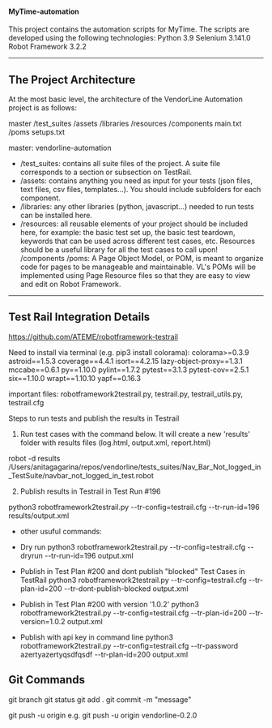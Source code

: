#### MyTime-automation

This project contains the automation scripts for MyTime. The scripts are developed using the following technologies:
Python 3.9
Selenium 3.141.0
Robot Framework 3.2.2

---

## The Project Architecture

At the most basic level, the architecture of the VendorLine Automation project is as follows:

master
	/test_suites
	/assets
	/libraries
	/resources
		/components
		main.txt
		/poms
		setups.txt

master: vendorline-automation
* /test_suites: contains all suite files of the project. A suite file corresponds to a section or subsection on TestRail.
* /assets: contains anything you need as input for your tests (json files, text files, csv files, templates...). You should include subfolders for each component.
* /libraries: any other libraries (python, javascript...) needed to run tests can be installed here.
* /resources: all reusable elements of your project should be included here, for example: the basic test set up, the basic test teardown, keywords that can be used across different test cases, etc. Resources should be a useful library for all the test cases to call upon!
	/components
	/poms: A Page Object Model, or POM, is meant to organize code for pages to be manageable and maintainable. VL's POMs will be implemented using Page Resource files so that they are easy to view and edit on Robot Framework. 
---

## Test Rail Integration Details

https://github.com/ATEME/robotframework-testrail

Need to install via terminal (e.g. pip3 install colorama): 
colorama>=0.3.9
astroid==1.5.3
coverage==4.4.1
isort==4.2.15
lazy-object-proxy==1.3.1
mccabe==0.6.1
py==1.10.0
pylint==1.7.2
pytest==3.1.3
pytest-cov==2.5.1
six==1.10.0
wrapt==1.10.10
yapf==0.16.3

important files: robotframework2testrail.py, testrail.py, testrail_utils.py, testrail.cfg

Steps to run tests and publish the results in Testrail
1. Run test cases with the command below. It will create a new 'results' folder with results files (log.html, output.xml, report.html)
 
robot -d results /Users/anitagagarina/repos/vendorline/tests_suites/Nav_Bar_Not_logged_in_TestSuite/navbar_not_logged_in_test.robot

2. Publish results in Testrail in Test Run #196

python3 robotframework2testrail.py --tr-config=testrail.cfg --tr-run-id=196 results/output.xml

* other usuful commands:
* Dry run
python3 robotframework2testrail.py --tr-config=testrail.cfg --dryrun --tr-run-id=196 output.xml

* Publish in Test Plan #200 and dont publish "blocked" Test Cases in TestRail
python3 robotframework2testrail.py --tr-config=testrail.cfg --tr-plan-id=200 --tr-dont-publish-blocked output.xml

* Publish in Test Plan #200 with version '1.0.2'
python3 robotframework2testrail.py --tr-config=testrail.cfg --tr-plan-id=200 --tr-version=1.0.2 output.xml

* Publish with api key in command line
python3 robotframework2testrail.py --tr-config=testrail.cfg --tr-password azertyazertyqsdfqsdf --tr-plan-id=200 output.xml

## Git Commands 
git branch
git status
git add .
git commit -m "message"

git push -u origin <branchName> 
e.g. 
git push -u origin vendorline-0.2.0